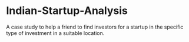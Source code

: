 # Indian-Startup-Analysis
A case study to help a friend to find investors for a startup in the specific type of investment in a suitable location.
